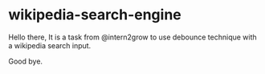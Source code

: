# wikipedia-search-engine

Hello there, It is a task from @intern2grow to use debounce technique with a wikipedia search input.

Good bye.
